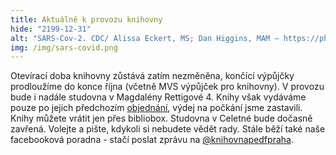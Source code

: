 ```yaml
---
title: Aktuálně k provozu knihovny
hide: "2199-12-31"
alt: "SARS-Cov-2. CDC/ Alissa Eckert, MS; Dan Higgins, MAM – https://phil.cdc.gov/Details.aspx?pid=23312 "
img: /img/sars-covid.png
---
```


Otevírací doba knihovny zůstává zatím nezměněna, končící výpůjčky prodloužíme
do konce října (včetně MVS výpůjček pro knihovny). V provozu bude i nadále studovna v Magdalény Rettigové 4. Knihy
však vydáváme pouze po jejich předchozím [objednání](online_objednani.html), výdej na počkání jsme
zastavili. Knihy můžete vrátit jen přes bibliobox. Studovna v Celetné bude
dočasně zavřená. Volejte a pište, kdykoli si nebudete vědět rady. Stále běží
také naše facebooková poradna - stačí poslat zprávu na [@knihovnapedfpraha](https://www.facebook.com/knihovnapedfpraha).

